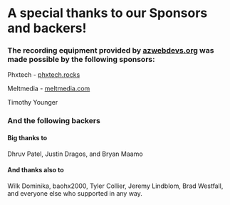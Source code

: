 # A special thanks to our Sponsors and backers!

### The recording equipment provided by [azwebdevs.org](https://azwebdevs.org) was made possible by the following sponsors:

Phxtech - [phxtech.rocks](http://phxtech.rocks)


Meltmedia - [meltmedia.com](https://meltmedia.com)


Timothy Younger

### And the following backers

#### Big thanks to

Dhruv Patel, Justin Dragos, and Bryan Maamo

#### And thanks also to

Wilk Dominika, baohx2000, Tyler Collier, Jeremy Lindblom, Brad Westfall, and everyone else who supported in any way.
